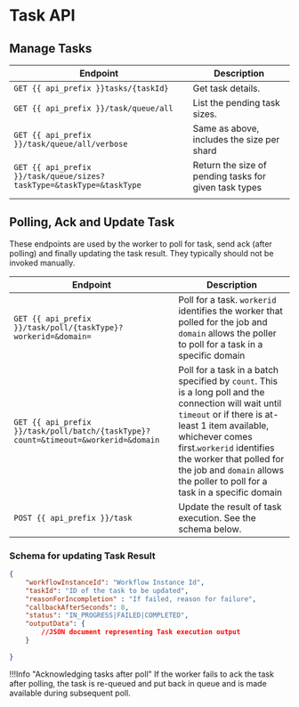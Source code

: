 # Task API

## Manage Tasks
| Endpoint                                              | Description                                           |
|-------------------------------------------------------|-------------------------------------------------------|
| `GET {{ api_prefix }}tasks/{taskId}`                                 | Get task details.                                     |
| `GET {{ api_prefix }}/task/queue/all`                                | List the pending task sizes.                          |
| `GET {{ api_prefix }}/task/queue/all/verbose`                        | Same as above, includes the size per shard            |
| `GET {{ api_prefix }}/task/queue/sizes?taskType=&taskType=&taskType` | Return the size of pending tasks for given task types |
|||

## Polling, Ack and Update Task
These endpoints are used by the worker to poll for task, send ack (after polling) and finally updating the task result. They typically should not be invoked manually.

| Endpoint                                                            | Description                                                                                                                                                                                                                                                                                                        |
|---------------------------------------------------------------------|--------------------------------------------------------------------------------------------------------------------------------------------------------------------------------------------------------------------------------------------------------------------------------------------------------------------|
| `GET {{ api_prefix }}/task/poll/{taskType}?workerid=&domain=`                      | Poll for a task. `workerid` identifies the worker that polled for the job and `domain` allows the poller to poll for a task in a specific domain                                                                                                                                                                   |
| `GET {{ api_prefix }}/task/poll/batch/{taskType}?count=&timeout=&workerid=&domain` | Poll for a task in a batch specified by `count`.  This is a long poll and the connection will wait until `timeout` or if there is at-least 1 item available, whichever comes first.`workerid` identifies the worker that polled for the job and `domain` allows the poller to poll for a task in a specific domain |
| `POST {{ api_prefix }}/task`                                                       | Update the result of task execution.  See the schema below.                                                                                                                                                                                                                                                        |


### Schema for updating Task Result
```json
{
    "workflowInstanceId": "Workflow Instance Id",
    "taskId": "ID of the task to be updated",
    "reasonForIncompletion" : "If failed, reason for failure",
    "callbackAfterSeconds": 0,
    "status": "IN_PROGRESS|FAILED|COMPLETED",
    "outputData": {
 		//JSON document representing Task execution output     
    }
    
}
```
!!!Info "Acknowledging tasks after poll"
	If the worker fails to ack the task after polling, the task is re-queued and put back in queue and is made available during subsequent poll.
